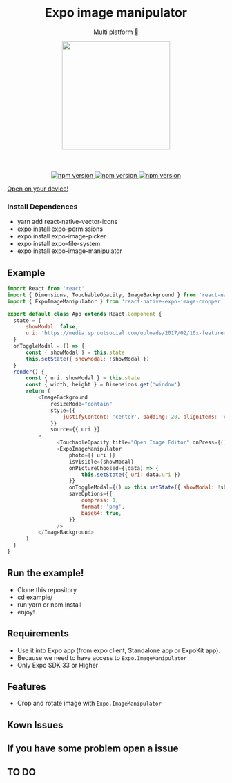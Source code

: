 <h1 align="center">Expo image manipulator</h1>
<p align="center">Multi platform 🚀</p>

<p align="center">
   <img width="250" src="./demo.gif"/>
   <br/>
   <br/>
   <br/>
   <br/>
   <a href="https://github.com/cloudtenlabs/react-native-expo-image-cropper"><img alt="npm version" src="https://badge.fury.io/js/expo-image-crop.svg"/>
   <a href="https://github.com/cloudtenlabs/react-native-expo-image-cropper"><img alt="npm version" src="https://img.shields.io/badge/platform-ios%2Fandroid-blue.svg"/>
   <a href="https://github.com/cloudtenlabs/react-native-expo-image-cropper"><img alt="npm version" src="https://img.shields.io/badge/license-MIT-lightgrey.svg"/>
   <p align="center">
   
  <a href="https://exp.host/@wang90925/react-native-expo-image-cropper">Open on your device!</a>
</p>
</a>
</p>

### Install Dependences
- yarn add react-native-vector-icons
- expo install expo-permissions
- expo install expo-image-picker
- expo install expo-file-system
- expo install expo-image-manipulator

## Example

```javascript
import React from 'react'
import { Dimensions, TouchableOpacity, ImageBackground } from 'react-native'
import { ExpoImageManipulator } from 'react-native-expo-image-cropper'

export default class App extends React.Component {
  state = {
      showModal: false,
      uri: 'https://media.sproutsocial.com/uploads/2017/02/10x-featured-social-media-image-size.png',
  }
  onToggleModal = () => {
      const { showModal } = this.state
      this.setState({ showModal: !showModal })
  }
  render() {
      const { uri, showModal } = this.state
      const { width, height } = Dimensions.get('window')
      return (
          <ImageBackground
              resizeMode="contain"
              style={{
                  justifyContent: 'center', padding: 20, alignItems: 'center', height, width, backgroundColor: 'black',
              }}
              source={{ uri }}
          >
                <TouchableOpacity title="Open Image Editor" onPress={() => this.setState({ showModal: true })} />
                <ExpoImageManipulator
                    photo={{ uri }}
                    isVisible={showModal}
                    onPictureChoosed={(data) => {
                        this.setState({ uri: data.uri })
                    }}
                    onToggleModal={() => this.setState({ showModal: !showModal })}
                    saveOptions={{
                        compress: 1,
                        format: 'png',
                        base64: true,
                    }}
                />
          </ImageBackground>
      )
  }
}
```

## Run the example!
- Clone this repository
- cd example/
- run yarn or npm install
- enjoy!


## Requirements
* Use it into Expo app (from expo client, Standalone app or ExpoKit app).
* Because we need to have access to `Expo.ImageManipulator`
* Only Expo SDK 33 or Higher

## Features
* Crop and rotate image with `Expo.ImageManipulator`

## Kown Issues

## If you have some problem open a issue

## TO DO
